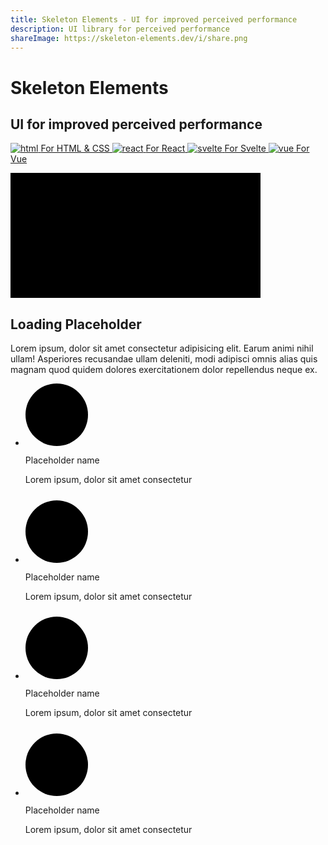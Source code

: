 ```yaml
---
title: Skeleton Elements - UI for improved perceived performance
description: UI library for perceived performance
shareImage: https://skeleton-elements.dev/i/share.png
---
```


<div class="home-header">
  <h1>Skeleton Elements</h1>
  <h2>UI for improved perceived performance</h2>
  <p>
    <a href="/core/">
      <img src="/i/html.svg" alt="html">
      <span>For HTML & CSS</span>
    </a>
    <a href="/react/">
      <img src="/i/react.svg" alt="react">
      <span>For React</span>
    </a>
    <a href="/svelte/">
      <img src="/i/svelte.svg" alt="svelte">
      <span>For Svelte</span>
    </a>
    <a href="/vue/">
      <img src="/i/vue.svg" alt="vue">
      <span>For Vue</span>
    </a>
  </p>
</div>
<div class="home-demo">
 <div class="demo-cols skeleton-effect-fade">
    <div class="demo-col">
      <span class="skeleton-image"><svg xmlns="http://www.w3.org/2000/svg" width="400" height="200" viewBox="0 0 400 200" preserveAspectRatio="none"><polygon fill-rule="evenodd" points="0 0 400 0 400 200 0 200"></polygon><path d="M164,139 L236,139 C245,139 249,134 249,126 L249,74 C249,66 245,61 236,61 L164,61 C155,61 151,66 151,74 L151,126 C151,134 155,139 164,139 Z M220,100 C218,98 216,97 214,97 C212,97 209,98 208,100 L189,117 L181,110 C179,108 177,107 175,107 C173,107 172,108 170,110 L157,121 L157,75 C157,70 160,68 164,68 L236,68 C240,68 243,70 243,75 L243,121 L220,100 Z M182,100 C187,100 192,96 192,90 C192,85 187,81 182,81 C176,81 172,85 172,90 C172,96 176,100 182,100 Z"></path></svg></span>
      <h2 class="skeleton-text">Loading Placeholder</h2>
      <p class="skeleton-text">Lorem ipsum, dolor sit amet consectetur adipisicing elit. Earum
        animi nihil ullam! Asperiores recusandae ullam deleniti, modi
        adipisci omnis alias quis magnam quod quidem dolores exercitationem
        dolor repellendus neque ex.</p>
    </div>
    <div class="demo-col">
      <ul class="demo-list">
        <li>
          <div class="demo-list-avatar">
            <span class="skeleton-avatar"><svg xmlns="http://www.w3.org/2000/svg" width="100" height="100" viewBox="0 0 100 100" preserveAspectRatio="none"><rect width="100" height="100" fill-rule="evenodd" rx="50%"></rect><path d="M50.20054464285714,49.249180089285716 C56.179458125,49.249180089285716 61.32402178571428,43.90991107142857 61.32402178571428,36.95770821428572 C61.32402178571428,30.088916625000003 56.15169392857143,25 50.20054464285714,25 C44.24951401785714,25 39.0770675,30.200210723214283 39.0770675,37.01335526785714 C39.0770675,43.90991107142857 44.24951401785714,49.249180089285716 50.20054464285714,49.249180089285716 Z M32.73674488392857,75 L67.66446303571429,75 C72.03032401785714,75 73.58761080357144,73.74859401785716 73.58761080357144,71.30142901785715 C73.58761080357144,64.12675660714285 64.60541785714287,54.226921339285724 50.20054464285714,54.226921339285724 C35.76790723214286,54.226921339285724 26.785714285714285,64.12675660714285 26.785714285714285,71.30142901785715 C26.785714285714285,73.74859401785716 28.34288242857143,75 32.73674488392857,75 Z"></path></svg></span>
          </div>
          <div class="demo-list-content">
            <p class="skeleton-text" class="demo-list-title">Placeholder name</p>
            <p class="skeleton-text" class="demo-list-description">Lorem ipsum, dolor sit amet consectetur</p>
            <div class="skeleton-block" style="width:30%; height:0.75em" />
          </div>
        </li>
        <li>
          <div class="demo-list-avatar">
            <span class="skeleton-avatar"><svg xmlns="http://www.w3.org/2000/svg" width="100" height="100" viewBox="0 0 100 100" preserveAspectRatio="none"><rect width="100" height="100" fill-rule="evenodd" rx="50%"></rect><path d="M50.20054464285714,49.249180089285716 C56.179458125,49.249180089285716 61.32402178571428,43.90991107142857 61.32402178571428,36.95770821428572 C61.32402178571428,30.088916625000003 56.15169392857143,25 50.20054464285714,25 C44.24951401785714,25 39.0770675,30.200210723214283 39.0770675,37.01335526785714 C39.0770675,43.90991107142857 44.24951401785714,49.249180089285716 50.20054464285714,49.249180089285716 Z M32.73674488392857,75 L67.66446303571429,75 C72.03032401785714,75 73.58761080357144,73.74859401785716 73.58761080357144,71.30142901785715 C73.58761080357144,64.12675660714285 64.60541785714287,54.226921339285724 50.20054464285714,54.226921339285724 C35.76790723214286,54.226921339285724 26.785714285714285,64.12675660714285 26.785714285714285,71.30142901785715 C26.785714285714285,73.74859401785716 28.34288242857143,75 32.73674488392857,75 Z"></path></svg></span>
          </div>
          <div class="demo-list-content">
            <p class="skeleton-text" class="demo-list-title">Placeholder name</p>
            <p class="skeleton-text" class="demo-list-description">Lorem ipsum, dolor sit amet consectetur</p>
            <div class="skeleton-block" style="width:30%; height:0.75em" />
          </div>
        </li>
        <li>
          <div class="demo-list-avatar">
            <span class="skeleton-avatar"><svg xmlns="http://www.w3.org/2000/svg" width="100" height="100" viewBox="0 0 100 100" preserveAspectRatio="none"><rect width="100" height="100" fill-rule="evenodd" rx="50%"></rect><path d="M50.20054464285714,49.249180089285716 C56.179458125,49.249180089285716 61.32402178571428,43.90991107142857 61.32402178571428,36.95770821428572 C61.32402178571428,30.088916625000003 56.15169392857143,25 50.20054464285714,25 C44.24951401785714,25 39.0770675,30.200210723214283 39.0770675,37.01335526785714 C39.0770675,43.90991107142857 44.24951401785714,49.249180089285716 50.20054464285714,49.249180089285716 Z M32.73674488392857,75 L67.66446303571429,75 C72.03032401785714,75 73.58761080357144,73.74859401785716 73.58761080357144,71.30142901785715 C73.58761080357144,64.12675660714285 64.60541785714287,54.226921339285724 50.20054464285714,54.226921339285724 C35.76790723214286,54.226921339285724 26.785714285714285,64.12675660714285 26.785714285714285,71.30142901785715 C26.785714285714285,73.74859401785716 28.34288242857143,75 32.73674488392857,75 Z"></path></svg></span>
          </div>
          <div class="demo-list-content">
            <p class="skeleton-text" class="demo-list-title">Placeholder name</p>
            <p class="skeleton-text" class="demo-list-description">Lorem ipsum, dolor sit amet consectetur</p>
            <div class="skeleton-block" style="width:30%; height:0.75em" />
          </div>
        </li>
        <li>
          <div class="demo-list-avatar">
            <span class="skeleton-avatar"><svg xmlns="http://www.w3.org/2000/svg" width="100" height="100" viewBox="0 0 100 100" preserveAspectRatio="none"><rect width="100" height="100" fill-rule="evenodd" rx="50%"></rect><path d="M50.20054464285714,49.249180089285716 C56.179458125,49.249180089285716 61.32402178571428,43.90991107142857 61.32402178571428,36.95770821428572 C61.32402178571428,30.088916625000003 56.15169392857143,25 50.20054464285714,25 C44.24951401785714,25 39.0770675,30.200210723214283 39.0770675,37.01335526785714 C39.0770675,43.90991107142857 44.24951401785714,49.249180089285716 50.20054464285714,49.249180089285716 Z M32.73674488392857,75 L67.66446303571429,75 C72.03032401785714,75 73.58761080357144,73.74859401785716 73.58761080357144,71.30142901785715 C73.58761080357144,64.12675660714285 64.60541785714287,54.226921339285724 50.20054464285714,54.226921339285724 C35.76790723214286,54.226921339285724 26.785714285714285,64.12675660714285 26.785714285714285,71.30142901785715 C26.785714285714285,73.74859401785716 28.34288242857143,75 32.73674488392857,75 Z"></path></svg></span>
          </div>
          <div class="demo-list-content">
            <p class="skeleton-text" class="demo-list-title">Placeholder name</p>
            <p class="skeleton-text" class="demo-list-description">Lorem ipsum, dolor sit amet consectetur</p>
            <div class="skeleton-block" style="width:30%; height:0.75em" />
          </div>
        </li>
      </ul>
    </div>
  </div>
</div>
